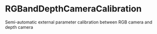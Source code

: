 # RGBandDepthCameraCalibration
Semi-automatic external parameter calibration between RGB camera and depth camera
